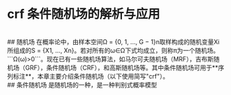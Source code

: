 # crf 条件随机场的解析与应用
<br/>
## 随机场
在概率论中，由样本空间Ω = {0, 1, ..., G − 1}n取样构成的随机变量Xi所组成的S = {X1, ..., Xn}。若对所有的ω∈Ω下式均成立，则称π为一个随机场。```Ω(ω)>0```。现在已有一些随机场算法，如马尔可夫随机场（MRF），吉布斯随机场（GRF），条件随机场（CRF），和高斯随机场等。其中条件随机场可用于**序列标注**，本章主要介绍条件随机场（以下使用简写"crf"）。
<br/>
## 条件随机场
是随机场的一种，是一种判别式概率模型
<br/>

